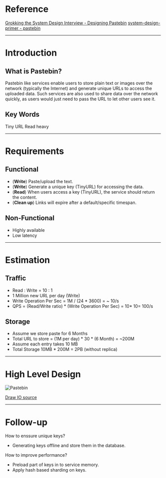 # Reference
[Grokking the System Design Interview - Designing Pastebin](https://www.educative.io/courses/grokking-the-system-design-interview/3jyvQ3pg6KO)
[system-design-primer - pastebin](https://github.com/donnemartin/system-design-primer/tree/master/solutions/system_design/pastebin)

---

# Introduction
## What is Pastebin?
Pastebin like services enable users to store plain text or images over the network (typically the Internet) and generate unique URLs to access the uploaded data.
Such services are also used to share data over the network quickly, as users would just need to pass the URL to let other users see it.

## Key Words
Tiny URL
Read heavy

---

# Requirements
## **Functional**
* (**Write**) Paste/upload the text.
* (**Write**) Generate a unique key (TinyURL) for accessing the data.
* (**Read**) When users access a key (TinyURL), the service should return the content.
* (**Clean up**) Links will expire after a default/specific timespan.

## **Non-Functional**
* Highly available
* Low latency

---

# Estimation
## **Traffic**
* Read : Write = 10 : 1
* 1 Million new URL per day (Write)
* Write Operation Per Sec = 1M / (24 * 3600) = ~ 10/s
* QPS = (Read/Write ratio) * (Write Operation Per Sec) = 10* 10= 100/s

## **Storage**
* Assume we store paste for 6 Months
* Total URL to store = (1M per day) * 30 * (6 Month) = ~200M
* Assume each entry takes 10 MB
* Total Storage 10MB * 200M = 2PB (without replica)

---

# High Level Design
![Pastebin](https://img-blog.csdnimg.cn/ecf8128ab3e04baa9f5e7364cc33bb36.png?x-oss-process=image/watermark,type_ZHJvaWRzYW5zZmFsbGJhY2s,shadow_50,text_Q1NETiBAWXVueGlhbmdfSGU=,size_20,color_FFFFFF,t_70,g_se,x_16)

[Draw IO source](https://app.diagrams.net/#G1QDCn_a2GQOuDEpGrKCEZ_Sy_0jvfmo5Q)

---

# Follow-up
How to enssure unique keys?
* Generating keys offline and store them in the database.

How to improve performance?
* Preload part of keys in to service memory.
* Apply hash based sharding on keys.